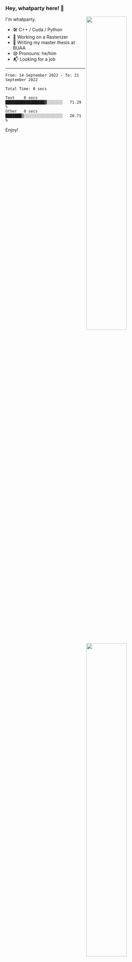 ### Hey, whatparty here! 👋

[<img align="right" width="50%" src="https://github-readme-stats-ouuan.vercel.app/api?username=whatparty&theme=dark&show_icons=true">](https://metrics.lecoq.io/whatparty#gh-dark-mode-only)
[<img align="right" width="50%" src="https://github-readme-stats-ouuan.vercel.app/api?username=whatparty&show_icons=true">](https://metrics.lecoq.io/whatparty#gh-light-mode-only)

I'm whatparty.

- 🛠️ C++ / Cuda / Python 
- 🔭 Working on a Rasterizer
- 🌱 Writing my master thesis at BUAA
- 😄 Pronouns: he/him
- 📬 Looking for a job

---

<!--START_SECTION:waka-->

```text
From: 14 September 2022 - To: 21 September 2022

Total Time: 0 secs

Text    0 secs          █████████████████▓░░░░░░░   71.29 %
Other   0 secs          ███████▒░░░░░░░░░░░░░░░░░   28.71 %
```

<!--END_SECTION:waka-->

Enjoy!
